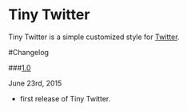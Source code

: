 Tiny Twitter
===============

Tiny Twitter is a simple customized style for [Twitter](https://twitter.com/).

#Changelog

###<a href="#changelog-1.0" id="changelog-1.0">1.0</a>

June 23rd, 2015

- first release of Tiny Twitter.